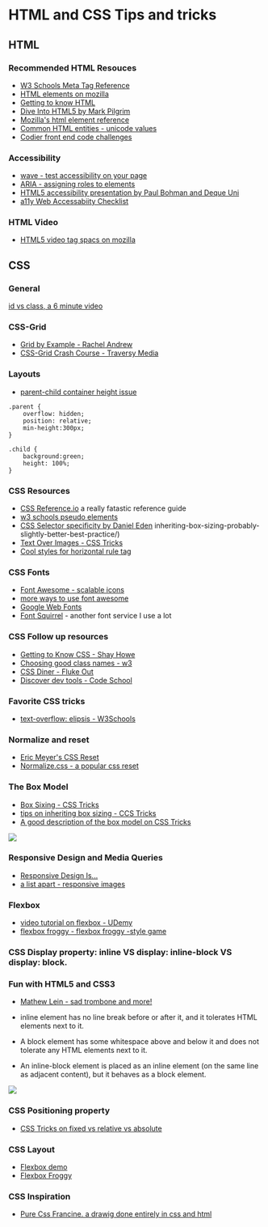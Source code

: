 # HTML and CSS Tips and tricks


## HTML


### Recommended HTML Resouces
- [W3 Schools Meta Tag Reference](https://www.w3schools.com/tags/tag_meta.asp)
- [HTML elements on mozilla](https://developer.mozilla.org/en-US/docs/Web/HTML/Element)
- [Getting to know HTML](https://learn.shayhowe.com/html-css/getting-to-know-html/)
- [Dive Into HTML5 by Mark Pilgrim](http://diveinto.html5doctor.com/)
- [Mozilla's html element reference](https://developer.mozilla.org/en-US/docs/Web/HTML/Element)
- [Common HTML entities - unicode values](https://www.w3.org/wiki/Common_HTML_entities_used_for_typography)
 - [Codier front end code challenges](https://codier.io/)

### Accessibility
- [wave - test accessibility on your page](http://wave.webaim.org/)
- [ARIA - assigning roles to elements](https://developer.mozilla.org/en-US/docs/Web/Accessibility/ARIA/ARIA_Techniques)
- [HTML5 accessibility presentation by Paul Bohman and Deque Uni](https://dequeuniversity.com/assets/html/jquery-summit/html5/slides/01-introduction.html)
- [a11y Web Accessabiity Checklist](https://a11yproject.com/checklist)

### HTML Video
- [HTML5 video tag spacs on mozilla](https://developer.mozilla.org/en-US/docs/Web/HTML/Element/video#Examples)


## CSS

### General
[id vs class, a 6 minute video](https://www.youtube.com/watch?v=m-cRRCvW9U4)

### CSS-Grid
- [Grid by Example - Rachel Andrew](https://gridbyexample.com/)
- [CSS-Grid Crash Course - Traversy Media](https://www.youtube.com/watch?v=jV8B24rSN5o)

### Layouts
- [parent-child container height issue](http://jsbin.com/wedekavohu/edit?html,css,output)
```
.parent {
    overflow: hidden;
    position: relative;
    min-height:300px;
}

.child {
    background:green;
    height: 100%;
}
```

### CSS Resources
- [CSS Reference.io](https://cssreference.io/) a really fatastic reference guide
- [w3 schools pseudo elements](https://www.w3schools.com/css/css_pseudo_elements.asp)
- [CSS Selector specificity by Daniel Eden](https://medium.com/@dte/understanding-css-selector-specificity-a02238a02a59#edc9)
inheriting-box-sizing-probably-slightly-better-best-practice/)
- [Text Over Images - CSS Tricks](https://css-tricks.com/design-considerations-text-images/)
- [Cool styles for horizontal rule tag](https://css-tricks.com/examples/hrs/)

### CSS Fonts
- [Font Awesome - scalable icons](http://fontawesome.io/)
- [more ways to use font awesome](https://fontawesome.com/how-to-use/web-fonts-with-css#basic-use)
- [Google Web Fonts](https://fonts.google.com/)
- [Font Squirrel](https://www.fontsquirrel.com/) - another font service I use a lot

### CSS Follow up resources
- [Getting to Know CSS - Shay Howe](http://learn.shayhowe.com/html-css/getting-to-know-css/)
- [Choosing good class names - w3](https://www.w3.org/QA/Tips/goodclassnames)
- [CSS Diner - Fluke Out](http://flukeout.github.io/)
- [Discover dev tools - Code School](http://discover-devtools.codeschool.com/chapters/1/)

### Favorite CSS tricks
- [text-overflow: elipsis - W3Schools](https://www.w3schools.com/cssref/css3_pr_text-overflow.asp)

### Normalize and reset
- [Eric Meyer's CSS Reset](https://meyerweb.com/eric/tools/css/reset/)
- [Normalize.css - a popular css reset](https://necolas.github.io/normalize.css/)

### The Box Model
- [Box Sixing - CSS Tricks](https://css-tricks.com/box-sizing/)
- [tips on inheriting box sizing - CCS Tricks](https://css-tricks.com/)
- [A good description of the box model on CSS Tricks](https://css-tricks.com/the-css-box-model/)
<img src="https://encrypted-tbn0.gstatic.com/images?q=tbn:ANd9GcQ2vralDYg_TCz8xkA-cgp-I-b7SXAU_do0K_7YCE1yBPn1DNYg">

### Responsive Design and Media Queries
- [Responsive Design Is...](https://responsivedesign.is/)
- [ a list apart - responsive images](http://alistapart.com/article/responsive-images-in-practice)

### Flexbox
- [video tutorial on flexbox - UDemy](https://www.youtube.com/watch?v=k32voqQhODc)
- [flexbox froggy - flexbox froggy -style game](http://flexboxfroggy.com/)


### CSS Display property: inline VS display: inline-block VS display: block.

### Fun with HTML5 and CSS3
- [Mathew Lein - sad trombone and more!](https://matthewlein.com/)

- inline element has no line break before or after it, and it tolerates HTML elements next to it.

- A block element has some whitespace above and below it and does not tolerate any HTML elements next to it.

- An inline-block element is placed as an inline element (on the same line as adjacent content), but it behaves as a block element.
<img src="https://i.stack.imgur.com/mGTYI.png">

### CSS Positioning property
- [CSS Tricks on fixed vs relative vs absolute](https://css-tricks.com/absolute-relative-fixed-positioining-how-do-they-differ/)

### CSS Layout
- [Flexbox demo](https://css-tricks.com/using-flexbox/)
- [Flexbox Froggy](http://flexboxfroggy.com/)

### CSS Inspiration
- [Pure Css Francine. a drawig done entirely in css and html](https://github.com/cyanharlow/purecss-francine)